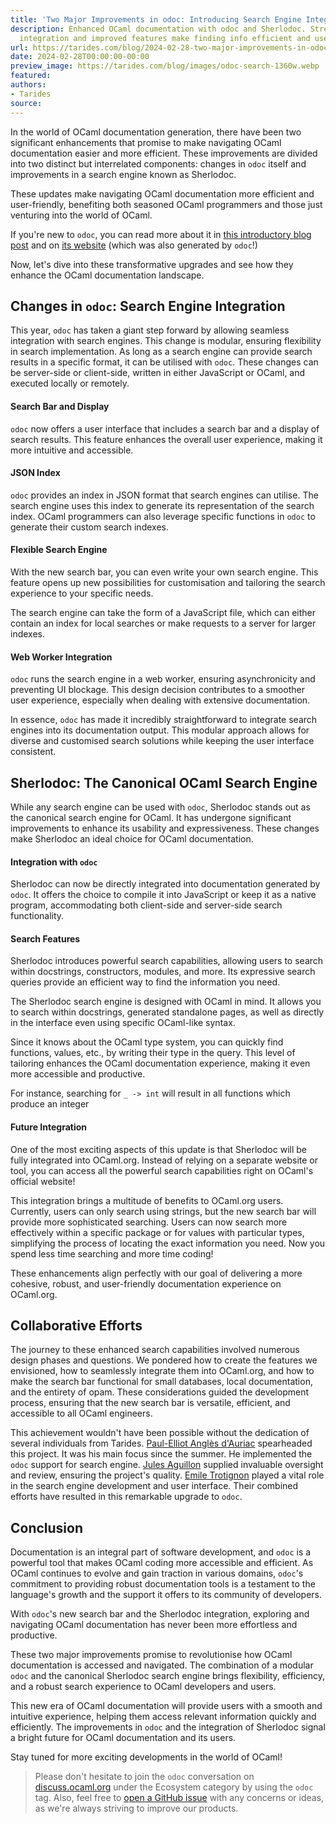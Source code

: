 ```yaml
---
title: 'Two Major Improvements in odoc: Introducing Search Engine Integration'
description: Enhanced OCaml documentation with odoc and Sherlodoc. Streamlined search
  integration and improved features make finding info efficient and user-friendly.
url: https://tarides.com/blog/2024-02-28-two-major-improvements-in-odoc-introducing-search-engine-integration
date: 2024-02-28T00:00:00-00:00
preview_image: https://tarides.com/blog/images/odoc-search-1360w.webp
featured:
authors:
- Tarides
source:
---
```


<p>In the world of OCaml documentation generation, there have been two significant enhancements that promise to make navigating OCaml documentation easier and more efficient. These improvements are divided into two distinct but interrelated components: changes in <code>odoc</code> itself and improvements in a search engine known as Sherlodoc.</p>
<p>These updates make navigating OCaml documentation more efficient and user-friendly, benefiting both seasoned OCaml programmers and those just venturing into the world of OCaml.</p>
<p>If you're new to <code>odoc</code>, you can read more about it in <a href="https://tarides.com/blog/2024-01-10-meet-odoc-ocaml-s-documentation-generator/">this introductory blog post</a> and on <a href="https://ocaml.github.io/odoc/">its website</a> (which was also generated by <code>odoc</code>!)</p>
<p>Now, let's dive into these transformative upgrades and see how they enhance the OCaml documentation landscape.</p>
<h2>Changes in <code>odoc</code>: Search Engine Integration</h2>
<p>This year, <code>odoc</code> has taken a giant step forward by allowing seamless integration with search engines. This change is modular, ensuring flexibility in search implementation. As long as a search engine can provide search results in a specific format, it can be utilised with <code>odoc</code>. These changes can be server-side or client-side, written in either JavaScript or OCaml, and executed locally or remotely.</p>
<h4>Search Bar and Display</h4>
<p><code>odoc</code> now offers a user interface that includes a search bar and a display of search results. This feature enhances the overall user experience, making it more intuitive and accessible.</p>
<h4>JSON Index</h4>
<p><code>odoc</code> provides an index in JSON format that search engines can utilise. The search engine uses this index to generate its representation of the search index. OCaml programmers can also leverage specific functions in <code>odoc</code> to generate their custom search indexes.</p>
<h4>Flexible Search Engine</h4>
<p>With the new search bar, you can even write your own search engine. This feature opens up new possibilities for customisation and tailoring the search experience to your specific needs.</p>
<p>The search engine can take the form of a JavaScript file, which can either contain an index for local searches or make requests to a server for larger indexes.</p>
<h4>Web Worker Integration</h4>
<p><code>odoc</code> runs the search engine in a web worker, ensuring asynchronicity and preventing UI blockage. This design decision contributes to a smoother user experience, especially when dealing with extensive documentation.</p>
<p>In essence, <code>odoc</code> has made it incredibly straightforward to integrate search engines into its documentation output. This modular approach allows for diverse and customised search solutions while keeping the user interface consistent.</p>
<h2>Sherlodoc: The Canonical OCaml Search Engine</h2>
<p>While any search engine can be used with <code>odoc</code>, Sherlodoc stands out as the canonical search engine for OCaml. It has undergone significant improvements to enhance its usability and expressiveness. These changes make Sherlodoc an ideal choice for OCaml documentation.</p>
<h4>Integration with <code>odoc</code></h4>
<p>Sherlodoc can now be directly integrated into documentation generated by <code>odoc</code>. It offers the choice to compile it into JavaScript or keep it as a native program, accommodating both client-side and server-side search functionality.</p>
<h4>Search Features</h4>
<p>Sherlodoc introduces powerful search capabilities, allowing users to search within docstrings, constructors, modules, and more. Its expressive search queries provide an efficient way to find the information you need.</p>
<p>The Sherlodoc search engine is designed with OCaml in mind. It allows you to search within docstrings, generated standalone pages, as well as directly in the interface even using specific OCaml-like syntax.</p>
<p>Since it knows about the OCaml type system, you can quickly find functions, values, etc., by writing their type in the query. This level of tailoring enhances the OCaml documentation experience, making it even more accessible and productive.</p>
<p>For instance, searching for <code>_ -&gt; int</code> will result in all functions which produce an integer</p>
<h4>Future Integration</h4>
<p>One of the most exciting aspects of this update is that Sherlodoc will be fully integrated into OCaml.org. Instead of relying on a separate website or tool, you can access all the powerful search capabilities right on OCaml's official website!</p>
<p>This integration brings a multitude of benefits to OCaml.org users. Currently, users can only search using strings, but the new search bar will provide more sophisticated searching. Users can now search more effectively within a specific package or for values with particular types, simplifying the process of locating the exact information you need. Now you spend less time searching and more time coding!</p>
<p>These enhancements align perfectly with our goal of delivering a more cohesive, robust, and user-friendly documentation experience on OCaml.org.</p>
<h2>Collaborative Efforts</h2>
<p>The journey to these enhanced search capabilities involved numerous design phases and questions. We pondered how to create the features we envisioned, how to seamlessly integrate them into OCaml.org, and how to make the search bar functional for small databases, local documentation, and the entirety of opam. These considerations guided the development process, ensuring that the new search bar is versatile, efficient, and accessible to all OCaml engineers.</p>
<p>This achievement wouldn't have been possible without the dedication of several individuals from Tarides. <a href="https://github.com/panglesd">Paul-Elliot Angl&egrave;s d'Auriac</a> spearheaded this project. It was his main focus since the summer. He implemented the <code>odoc</code> support for search engine. <a href="https://github.com/Julow">Jules Aguillon</a> supplied invaluable oversight and review, ensuring the project's quality. <a href="https://github.com/emiletrotignon">Emile Trotignon</a> played a vital role in the search engine development and user interface. Their combined efforts have resulted in this remarkable upgrade to <code>odoc</code>.</p>
<h2>Conclusion</h2>
<p>Documentation is an integral part of software development, and <code>odoc</code> is a powerful tool that makes OCaml coding more accessible and efficient. As OCaml continues to evolve and gain traction in various domains, <code>odoc</code>'s commitment to providing robust documentation tools is a testament to the language's growth and the support it offers to its community of developers.</p>
<p>With <code>odoc</code>'s new search bar and the Sherlodoc integration, exploring and navigating OCaml documentation has never been more effortless and productive.</p>
<p>These two major improvements promise to revolutionise how OCaml documentation is accessed and navigated. The combination of a modular <code>odoc</code> and the canonical Sherlodoc search engine brings flexibility, efficiency, and a robust search experience to OCaml developers and users.</p>
<p>This new era of OCaml documentation will provide users with a smooth and intuitive experience, helping them access relevant information quickly and efficiently. The improvements in <code>odoc</code> and the integration of Sherlodoc signal a bright future for OCaml documentation and its users.</p>
<p>Stay tuned for more exciting developments in the world of OCaml!</p>
<blockquote>
<p>Please don't hesitate to join the <code>odoc</code> conversation on <a href="https://discuss.ocaml.org/c/eco/15">discuss.ocaml.org</a> under the Ecosystem category by using the <code>odoc</code> tag. Also, feel free to <a href="https://github.com/ocaml/odoc">open a GitHub issue</a> with any concerns or ideas, as we're always striving to improve our products.</p>
</blockquote>

